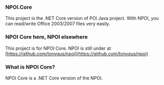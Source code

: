 ###  NPOI.Core

This project is the .NET Core version of POI Java project. With NPOI, you can read/write Office 2003/2007 files very easily.

### NPOI Core here, NPOI elsewhere

This project is for NPOI Core. NPOI is still under at [https://github.com/tonyqus/npoi](https://github.com/tonyqus/npoi)

### What is NPOI Core?
NPOI Core is a .NET Core version of the NPOI.

